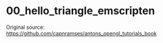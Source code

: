 # 00_hello_triangle_emscripten
Original source: https://github.com/capnramses/antons_opengl_tutorials_book
